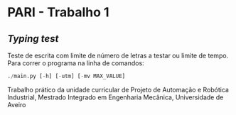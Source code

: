 # PARI - Trabalho 1
## *Typing test*
Teste de escrita com limite de número de letras a testar ou limite de tempo.  
Para correr o programa na linha de comandos:
```py
./main.py [-h] [-utm] [-mv MAX_VALUE]
```

Trabalho prático da unidade curricular de Projeto de Automação e Robótica Industrial, Mestrado Integrado em Engenharia Mecânica, Universidade de Aveiro
